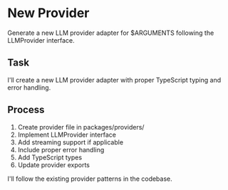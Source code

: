 # New Provider

Generate a new LLM provider adapter for $ARGUMENTS following the LLMProvider interface.

## Task

I'll create a new LLM provider adapter with proper TypeScript typing and error handling.

## Process

1. Create provider file in packages/providers/
2. Implement LLMProvider interface
3. Add streaming support if applicable
4. Include proper error handling
5. Add TypeScript types
6. Update provider exports

I'll follow the existing provider patterns in the codebase.
